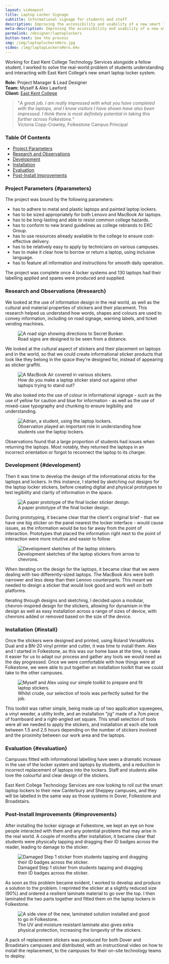 ```yaml
---
layout: videopost
title: Laptop Locker Signage
subtitle: Informational signage for students and staff
description: Improving the accessibility and usability of a new smart laptop locker system at East Kent College in Folkestone, Dover and Broadstairs.
meta-description: Improving the accessibility and usability of a new smart laptop locker system at East Kent College in Folkestone, Dover and Broadstairs.
permalink: /designer/laptoplockers
button-text: See the process
img: /img/laptoplockersHero.jpg
video: /img/laptopLockersHero.m4v
---
```


Working for East Kent College Technology Services alongside a fellow student, I worked to solve the real-world problem of students understanding and interacting with East Kent College’s new smart laptop locker system.

**Role:** Project Manager & Lead Designer  
**Team:** Myself & Alex Lawford  
**Client:** [East Kent College](https://eastkent.ac.uk)  

> "_A great job. I am really impressed with what you have completed with the laptops, and I know visitors I have shown have also been impressed. I think there is most definitely potential in taking this further across Folkestone._"  
> Victoria Copp-Crawley, Folkestone Campus Principal

### Table Of Contents

- [Project Parameters](#parameters)  
- [Research and Observations](#research)  
- [Development](#development)  
- [Installation](#install)  
- [Evaluation](#evaluation)  
- [Post-Install Improvements](#improvements)  

### Project Parameters {#parameters}

The project was bound by the following parameters:

- has to adhere to metal and plastic laptops and painted laptop lockers.
- has to be sized appropriately for both Lenovo and MacBook Air laptops.
- has to be long-lasting and able to resist common college hazards.
- has to conform to new brand guidelines as college rebrands to EKC Group.
- has to use resources already available to the college to ensure cost-effective delivery.
- has to be relatively easy to apply by technicians on various campuses.
- has to make it clear how to borrow or return a laptop, using inclusive language.
- has to feature all information and instructions for smooth daily operation.

The project was complete once 4 locker systems and 130 laptops had their labelling applied and spares were produced and supplied.

### Research and Observations {#research}

We looked at the use of information design in the real world, as well as the cultural and material properties of stickers and their placement. This research helped us understand how words, shapes and colours are used to convey information, including on road signage, warning labels, and ticket vending machines.

<figure class="figure mx-auto">
  <img src="/img/laptoplockers/secretBunker.jpg" class="figure-img img-fluid rounded" alt="A road sign showing directions to Secret Bunker.">
  <figcaption class="figure-caption text-center">Road signs are designed to be seen from a distance.</figcaption>
</figure>

We looked at the cultural aspect of stickers and their placement on laptops and in the world, so that we could create informational sticker products that look like they belong in the space they're designed for, instead of appearing as sticker graffiti.

<figure class="figure">
  <img src="/img/laptoplockers/MacBookStickers.jpg" class="figure-img img-fluid rounded" alt="A MacBook Air covered in various stickers.">
  <figcaption class="figure-caption text-center">How do you make a laptop sticker stand out against other laptops trying to stand out?</figcaption>
</figure>

We also looked into the use of colour in informational signage - such as the use of yellow for caution and blue for information - as well as the use of mixed-case typography and chunking to ensure legibility and understanding.

<figure class="figure">
  <img src="/img/laptoplockers/observation.jpg" class="figure-img img-fluid rounded" alt="Adrian, a student, using the laptop lockers.">
  <figcaption class="figure-caption text-center">Observation played an important role in understanding how students use the laptop lockers.</figcaption>
</figure>

Observations found that a large proportion of students had issues when returning the laptops. Most notably, they returned the laptops in an incorrect orientation or forgot to reconnect the laptop to its charger.

### Development {#development}

Then it was time to develop the design of the informational sticks for the laptops and lockers. In this instance, I started by sketching out designs for the laptop locker stickers, before creating digital and physical prototypes to test legibility and clarity of information in the space.

<figure class="figure">
  <img src="/img/laptoplockers/paperPrototype.jpg" class="figure-img img-fluid rounded" alt="A paper prototype of the final locker sticker design.">
  <figcaption class="figure-caption text-center">A paper prototype of the final locker design.</figcaption>
</figure>

During prototyping, it became clear that the client's original brief - that we have one big sticker on the panel nearest the locker interface - would cause issues, as the information would be too far away from the point of interaction. Prototypes that placed the information right next to the point of interaction were more intuitive and easier to follow.

<figure class="figure">
  <img src="/img/laptoplockers/developmentSketch.jpg" class="figure-img img-fluid rounded" alt="Development sketches of the laptop stickers.">
  <figcaption class="figure-caption text-center">Development sketches of the laptop stickers from arrow to chevrons.</figcaption>
</figure>

When iterating on the design for the laptops, it became clear that we were dealing with two differently-sized laptops. The MacBook Airs were both narrower and less deep than their Lenovo counterparts. This meant we needed to design a sticker that would look good and work well on both platforms.

Iterating through designs and sketching, I decided upon a modular, chevron-inspired design for the stickers, allowing for dynamism in the design as well as easy installation across a range of sizes of device, with chevrons added or removed based on the size of the device.

### Installation {#install}

Once the stickers were designed and printed, using Roland VersaWorks Dual and a BN-20 vinyl printer and cutter, it was time to install them. Alex and I started in Folkestone, as this was our home base at the time, to make it easier for us to adapt our process and gather any tools we would need as the day progressed. Once we were comfortable with how things were at Folkestone, we were able to put together an installation toolkit that we could take to the other campuses.

<figure class="figure">
  <img src="/img/laptoplockers/toolkit.jpg" class="figure-img img-fluid rounded" alt="Myself and Alex using our simple toolkit to prepare and fit laptop stickers.">
  <figcaption class="figure-caption text-center">Whilst crude, our selection of tools was perfectly suited for the job.</figcaption>
</figure>

This toolkit was rather simple, being made up of two application squeegees, a vinyl weeder, a utility knife, and an installation "jig" made of a 7cm piece of foamboard and a right-angled set square. This small selection of tools were all we needed to apply the stickers, and installation at each site took between 1.5 and 2.5 hours depending on the number of stickers involved and the proximity between our work area and the laptops.

### Evaluation {#evaluation}

Campuses fitted with informational labelling have seen a dramatic increase in the use of the locker system and laptops by students, and a reduction in incorrect replacement of laptops into the lockers. Staff and students alike love the colourful and clear design of the stickers.

East Kent College Technology Services are now looking to roll out the smart laptop lockers to their new Canterbury and Sheppey campuses, and they will be labelled in the same way as those systems in Dover, Folkestone and Broadstairs.

### Post-Install Improvements {#improvements}

After installing the locker signage at Folkestone, we kept an eye on how people interacted with them and any potential problems that may arise in the real world. A couple of months after installation, it became clear that students were physically tapping and dragging their ID badges across the reader, leading to damage to the sticker.

<figure class="figure">
  <img src="/img/laptoplockers/damagedSticker.jpg" class="figure-img img-fluid rounded" alt="Damaged Step 1 sticker from students tapping and dragging their ID badges across the sticker.">
  <figcaption class="figure-caption text-center">Damaged Step 1 sticker from students tapping and dragging their ID badges across the sticker.</figcaption>
</figure>

As soon as this problem became evident, I worked to develop and produce a solution to the problem. I reprinted the sticker at a slightly reduced size (90%) and ordered a resilient laminate material to go over the top. I then laminated the two parts together and fitted them on the laptop lockers in Folkestone.

<figure class="figure">
  <img src="/img/laptoplockers/laminateSide.jpg" class="figure-img img-fluid rounded" alt="A side view of the new, laminated solution installed and good to go in Folkestone.">
  <figcaption class="figure-caption text-center">The UV and moisture resistant laminate also gives extra physical protection, increasing the longevity of the stickers.</figcaption>
</figure>

A pack of replacement stickers was produced for both Dover and Broadstairs campuses and distributed, with an instructional video on how to install the replacement, to the campuses for their on-site technology teams to deploy.
